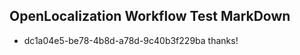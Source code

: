 ## OpenLocalization Workflow Test MarkDown
* dc1a04e5-be78-4b8d-a78d-9c40b3f229ba thanks!

<!--HONumber=Jul16_HO2-->



